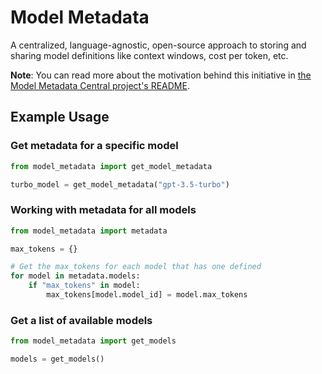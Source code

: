 # Model Metadata

A centralized, language-agnostic, open-source approach to storing and sharing model definitions like context windows, cost per token, etc.

**Note**: You can read more about the motivation behind this initiative in [the Model Metadata Central project's README](https://github.com/InterwebAlchemy/model-metadata-central).

## Example Usage

### Get metadata for a specific model

```python
from model_metadata import get_model_metadata

turbo_model = get_model_metadata("gpt-3.5-turbo")
```

### Working with metadata for all models

```python
from model_metadata import metadata

max_tokens = {}

# Get the max_tokens for each model that has one defined
for model in metadata.models:
    if "max_tokens" in model:
        max_tokens[model.model_id] = model.max_tokens
```

### Get a list of available models

```python
from model_metadata import get_models

models = get_models()
```
